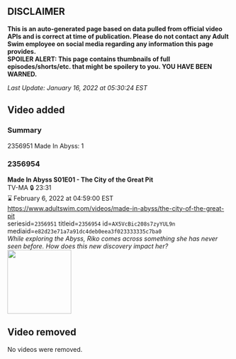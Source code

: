 ## DISCLAIMER
**This is an auto-generated page based on data pulled from official video APIs and is correct at time of publication. Please do not contact any Adult Swim employee on social media regarding any information this page provides.**  
**SPOILER ALERT: This page contains thumbnails of full episodes/shorts/etc. that might be spoilery to you. YOU HAVE BEEN WARNED.**  

_Last Update: January 16, 2022 at 05:30:24 EST_
## Video added
### Summary
2356951 Made In Abyss: 1  
### 2356954
**Made In Abyss S01E01 - The City of the Great Pit**  
TV-MA 🔒 23:31  
⌛ February 6, 2022 at 04:59:00 EST  
https://www.adultswim.com/videos/made-in-abyss/the-city-of-the-great-pit  
seriesid=`2356951` titleid=`2356954` id=`AX5VcBic208s7zyYUL9n` mediaid=`e82d23e71a7a91dc4deb0eea3f023333335c7ba0`  
_While exploring the Abyss, Riko comes across something she has never seen before. How does this new discovery impact her?_  
<a href="https://media.cdn.adultswim.com/uploads/20220113/thumbnails/2_221131654445-MadeInAbyss_001_101_TheCityOfTheGreatPit.png"><img src="https://media.cdn.adultswim.com/uploads/20220113/thumbnails/2_221131654445-MadeInAbyss_001_101_TheCityOfTheGreatPit.png" height="144px" /></a>
## Video removed
No videos were removed.  
